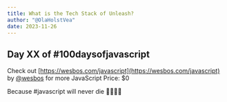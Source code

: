 ```yaml
---
title: What is the Tech Stack of Unleash?
author: "@OlaHolstVea"
date: 2023-11-26
---
```


##

## Day XX of #100daysofjavascript

Check out [https://wesbos.com/javascript](https://wesbos.com/javascript) by
[@wesbos](https://twitter.com/wesbos)
 for more JavaScript
Price: $0

Because #javascript will never die 💪🥳🏴‍☠️
